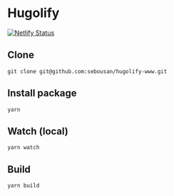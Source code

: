 # Hugolify

[![Netlify Status](https://api.netlify.com/api/v1/badges/c3719db2-876a-4735-b9d0-8a9a712e11bc/deploy-status)](https://app.netlify.com/sites/hugolify-www/deploys)

## Clone
```
git clone git@github.com:sebousan/hugolify-www.git
```

## Install package
```
yarn
```

## Watch (local)
```
yarn watch
```

## Build
```
yarn build
```
